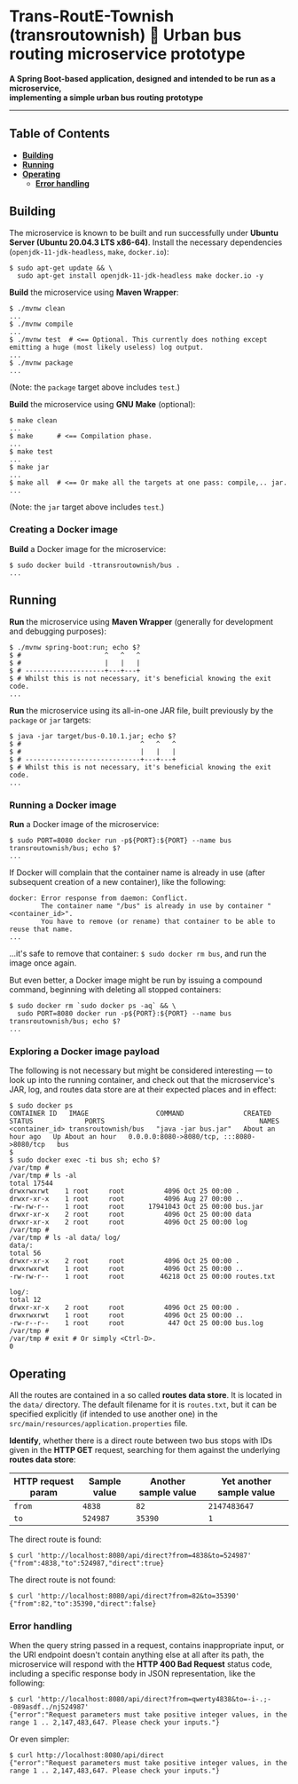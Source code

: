 # Trans-RoutE-Townish (transroutownish) :small_blue_diamond: Urban bus routing microservice prototype

**A Spring Boot-based application, designed and intended to be run as a microservice,
<br />implementing a simple urban bus routing prototype**

---

## Table of Contents

* **[Building](#building)**
* **[Running](#running)**
* **[Operating](#operating)**
  * **[Error handling](#error-handling)**

## Building

The microservice is known to be built and run successfully under **Ubuntu Server (Ubuntu 20.04.3 LTS x86-64)**. Install the necessary dependencies (`openjdk-11-jdk-headless`, `make`, `docker.io`):

```
$ sudo apt-get update && \
  sudo apt-get install openjdk-11-jdk-headless make docker.io -y
```

**Build** the microservice using **Maven Wrapper**:

```
$ ./mvnw clean
...
$ ./mvnw compile
...
$ ./mvnw test  # <== Optional. This currently does nothing except emitting a huge (most likely useless) log output.
...
$ ./mvnw package
...
```

(Note: the `package` target above includes `test`.)

**Build** the microservice using **GNU Make** (optional):

```
$ make clean
...
$ make      # <== Compilation phase.
...
$ make test
...
$ make jar
...
$ make all  # <== Or make all the targets at one pass: compile,.. jar.
...
```

(Note: the `jar` target above includes `test`.)

### Creating a Docker image

**Build** a Docker image for the microservice:

```
$ sudo docker build -ttransroutownish/bus .
...
```

## Running

**Run** the microservice using **Maven Wrapper** (generally for development and debugging purposes):

```
$ ./mvnw spring-boot:run; echo $?
$ #                     ^   ^   ^
$ #                     |   |   |
$ # --------------------+---+---+
$ # Whilst this is not necessary, it's beneficial knowing the exit code.
...
```

**Run** the microservice using its all-in-one JAR file, built previously by the `package` or `jar` targets:

```
$ java -jar target/bus-0.10.1.jar; echo $?
$ #                              ^   ^   ^
$ #                              |   |   |
$ # -----------------------------+---+---+
$ # Whilst this is not necessary, it's beneficial knowing the exit code.
...
```

### Running a Docker image

**Run** a Docker image of the microservice:

```
$ sudo PORT=8080 docker run -p${PORT}:${PORT} --name bus transroutownish/bus; echo $?
...
```

If Docker will complain that the container name is already in use (after subsequent creation of a new container), like the following:

```
docker: Error response from daemon: Conflict.
        The container name "/bus" is already in use by container "<container_id>".
        You have to remove (or rename) that container to be able to reuse that name.
...
```

...it's safe to remove that container: `$ sudo docker rm bus`, and run the image once again.

But even better, a Docker image might be run by issuing a compound command, beginning with deleting all stopped containers:

```
$ sudo docker rm `sudo docker ps -aq` && \
  sudo PORT=8080 docker run -p${PORT}:${PORT} --name bus transroutownish/bus; echo $?
...
```

### Exploring a Docker image payload

The following is not necessary but might be considered interesting &mdash; to look up into the running container, and check out that the microservice's JAR, log, and routes data store are at their expected places and in effect:

```
$ sudo docker ps
CONTAINER ID   IMAGE                 COMMAND               CREATED             STATUS             PORTS                                       NAMES
<container_id> transroutownish/bus   "java -jar bus.jar"   About an hour ago   Up About an hour   0.0.0.0:8080->8080/tcp, :::8080->8080/tcp   bus
$
$ sudo docker exec -ti bus sh; echo $?
/var/tmp #
/var/tmp # ls -al
total 17544
drwxrwxrwt    1 root     root          4096 Oct 25 00:00 .
drwxr-xr-x    1 root     root          4096 Aug 27 00:00 ..
-rw-rw-r--    1 root     root      17941043 Oct 25 00:00 bus.jar
drwxr-xr-x    2 root     root          4096 Oct 25 00:00 data
drwxr-xr-x    2 root     root          4096 Oct 25 00:00 log
/var/tmp #
/var/tmp # ls -al data/ log/
data/:
total 56
drwxr-xr-x    2 root     root          4096 Oct 25 00:00 .
drwxrwxrwt    1 root     root          4096 Oct 25 00:00 ..
-rw-rw-r--    1 root     root         46218 Oct 25 00:00 routes.txt

log/:
total 12
drwxr-xr-x    2 root     root          4096 Oct 25 00:00 .
drwxrwxrwt    1 root     root          4096 Oct 25 00:00 ..
-rw-r--r--    1 root     root           447 Oct 25 00:00 bus.log
/var/tmp #
/var/tmp # exit # Or simply <Ctrl-D>.
0
```

## Operating

All the routes are contained in a so called **routes data store**. It is located in the `data/` directory. The default filename for it is `routes.txt`, but it can be specified explicitly (if intended to use another one) in the `src/main/resources/application.properties` file.

**Identify**, whether there is a direct route between two bus stops with IDs given in the **HTTP GET** request, searching for them against the underlying **routes data store**:

HTTP request param | Sample value | Another sample value | Yet another sample value
------------------ | ------------ | -------------------- | ------------------------
`from`             | `4838`       | `82`                 | `2147483647`
`to`               | `524987`     | `35390`              | `1`

The direct route is found:

```
$ curl 'http://localhost:8080/api/direct?from=4838&to=524987'
{"from":4838,"to":524987,"direct":true}
```

The direct route is not found:

```
$ curl 'http://localhost:8080/api/direct?from=82&to=35390'
{"from":82,"to":35390,"direct":false}
```

### Error handling

When the query string passed in a request, contains inappropriate input, or the URI endpoint doesn't contain anything else at all after its path, the microservice will respond with the **HTTP 400 Bad Request** status code, including a specific response body in JSON representation, like the following:

```
$ curl 'http://localhost:8080/api/direct?from=qwerty4838&to=-i-.;--089asdf../nj524987'
{"error":"Request parameters must take positive integer values, in the range 1 .. 2,147,483,647. Please check your inputs."}
```

Or even simpler:

```
$ curl http://localhost:8080/api/direct
{"error":"Request parameters must take positive integer values, in the range 1 .. 2,147,483,647. Please check your inputs."}
```
